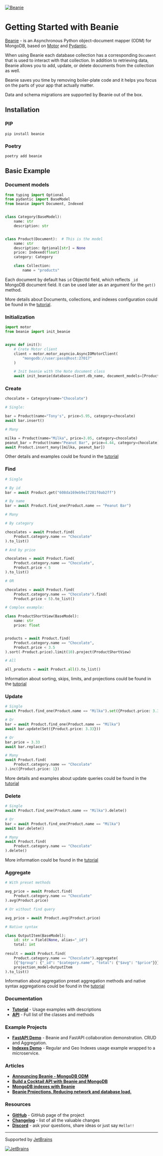 [![Beanie](https://raw.githubusercontent.com/roman-right/beanie/main/assets/logo/with_text.svg)](https://github.com/roman-right/beanie)

# Getting Started with Beanie

[Beanie](https://github.com/roman-right/beanie) - is an Asynchronous Python
object-document mapper (ODM) for MongoDB, based on [Motor](https://motor.readthedocs.io/en/stable/) and [Pydantic](https://pydantic-docs.helpmanual.io/).

When using Beanie each database collection has a corresponding `Document` that
is used to interact with that collection. In addition to retrieving data,
Beanie allows you to add, update, or delete documents from the collection as
well.

Beanie saves you time by removing boiler-plate code and it helps you focus on
the parts of your app that actually matter.

Data and schema migrations are supported by Beanie out of the box.

## Installation

### PIP

```shell
pip install beanie
```

### Poetry

```shell
poetry add beanie
```

## Basic Example

### Document models

```python
from typing import Optional
from pydantic import BaseModel
from beanie import Document, Indexed


class Category(BaseModel):
    name: str
    description: str


class Product(Document):  # This is the model
    name: str
    description: Optional[str] = None
    price: Indexed(float)
    category: Category

    class Collection:
        name = "products"
```
Each document by default has `id` ObjectId field, which reflects `_id` MongoDB document field. It can be used later as an argument for the `get()` method.

More details about Documents, collections, and indexes configuration could be found in the [tutorial](/tutorial/install/).

### Initialization

```python
import motor
from beanie import init_beanie


async def init():
    # Crete Motor client
    client = motor.motor_asyncio.AsyncIOMotorClient(
        "mongodb://user:pass@host:27017"
    )

    # Init beanie with the Note document class
    await init_beanie(database=client.db_name, document_models=[Product])

```

### Create

```python
chocolate = Category(name="Chocolate")

# Single:

bar = Product(name="Tony's", price=5.95, category=chocolate)
await bar.insert()

# Many

milka = Product(name="Milka", price=3.05, category=chocolate)
peanut_bar = Product(name="Peanut Bar", price=4.44, category=chocolate)
await Product.insert_many([milka, peanut_bar])
```

Other details and examples could be found in the [tutorial](/tutorial/insert/)

### Find

```python
# Single

# By id
bar = await Product.get("608da169eb9e17281f0ab2ff")

# By name
bar = await Product.find_one(Product.name == "Peanut Bar")

# Many

# By category

chocolates = await Product.find(
    Product.category.name == "Chocolate"
).to_list()

# And by price

chocolates = await Product.find(
    Product.category.name == "Chocolate",
    Product.price < 5
).to_list()

# OR

chocolates = await Product.find(
    Product.category.name == "Chocolate").find(
    Product.price < 5).to_list()

# Complex example:

class ProductShortView(BaseModel):
    name: str
    price: float


products = await Product.find(
    Product.category.name == "Chocolate",
    Product.price < 3.5
).sort(-Product.price).limit(10).project(ProductShortView)

# All

all_products = await Product.all().to_list()
```

Information about sorting, skips, limits, and projections could be found in the [tutorial](/tutorial/find/)

### Update

```python
# Single 
await Product.find_one(Product.name == "Milka").set({Product.price: 3.33})

# Or
bar = await Product.find_one(Product.name == "Milka")
await bar.update(Set({Product.price: 3.33}))

# Or
bar.price = 3.33
await bar.replace()

# Many
await Product.find(
    Product.category.name == "Chocolate"
).inc({Product.price: 1})
```

More details and examples about update queries could be found in the [tutorial](/tutorial/update/)

### Delete

```python
# Single 
await Product.find_one(Product.name == "Milka").delete()

# Or
bar = await Product.find_one(Product.name == "Milka")
await bar.delete()

# Many
await Product.find(
    Product.category.name == "Chocolate"
).delete()
```

More information could be found in the [tutorial](/tutorial/delete/)

### Aggregate

```python
# With preset methods

avg_price = await Product.find(
    Product.category.name == "Chocolate"
).avg(Product.price)

# Or without find query

avg_price = await Product.avg(Product.price)

# Native syntax 

class OutputItem(BaseModel):
    id: str = Field(None, alias="_id")
    total: int
    
result = await Product.find(
    Product.category.name == "Chocolate").aggregate(
    [{"$group": {"_id": "$category.name", "total": {"$avg": "$price"}}}],
    projection_model=OutputItem
).to_list()

```

Information about aggregation preset aggregation methods and native syntax aggregations could be found in the [tutorial](/tutorial/aggregate/)

### Documentation

- **[Tutorial](/tutorial/install/)** - Usage examples with descriptions
- **[API](/api/document/)** - Full list of the classes and
  methods

### Example Projects

- **[FastAPI Demo](https://github.com/roman-right/beanie-fastapi-demo)** - Beanie and FastAPI collaboration demonstration. CRUD and Aggregation.
- **[Indexes Demo](https://github.com/roman-right/beanie-index-demo)** - Regular and Geo Indexes usage example wrapped to a microservice. 

### Articles

- **[Announcing Beanie - MongoDB ODM](https://dev.to/romanright/announcing-beanie-mongodb-odm-56e)**
- **[Build a Cocktail API with Beanie and MongoDB](https://developer.mongodb.com/article/beanie-odm-fastapi-cocktails/)**
- **[MongoDB indexes with Beanie](https://dev.to/romanright/mongodb-indexes-with-beanie-43e8)**
- **[Beanie Projections. Reducing network and database load.](https://dev.to/romanright/beanie-projections-reducing-network-and-database-load-3bih)**

### Resources

- **[GitHub](https://github.com/roman-right/beanie)** - GitHub page of the project
- **[Changelog](https://roman-right.github.io/beanie/changelog)** - list of all the valuable changes
- **[Discord](https://discord.gg/ZTTnM7rMaz)** - ask your questions, share ideas or just say `Hello!!`


----
Supported by [JetBrains](https://jb.gg/OpenSource)

[![JetBrains](https://raw.githubusercontent.com/roman-right/beanie/main/assets/logo/jetbrains.svg)](https://jb.gg/OpenSource)
